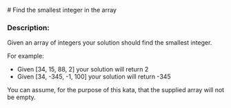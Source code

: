 # Find the smallest integer in the array

### Description:
Given an array of integers your solution should find the smallest integer.

For example:

* Given [34, 15, 88, 2] your solution will return 2
* Given [34, -345, -1, 100] your solution will return -345

You can assume, for the purpose of this kata, that the supplied array will not be empty.